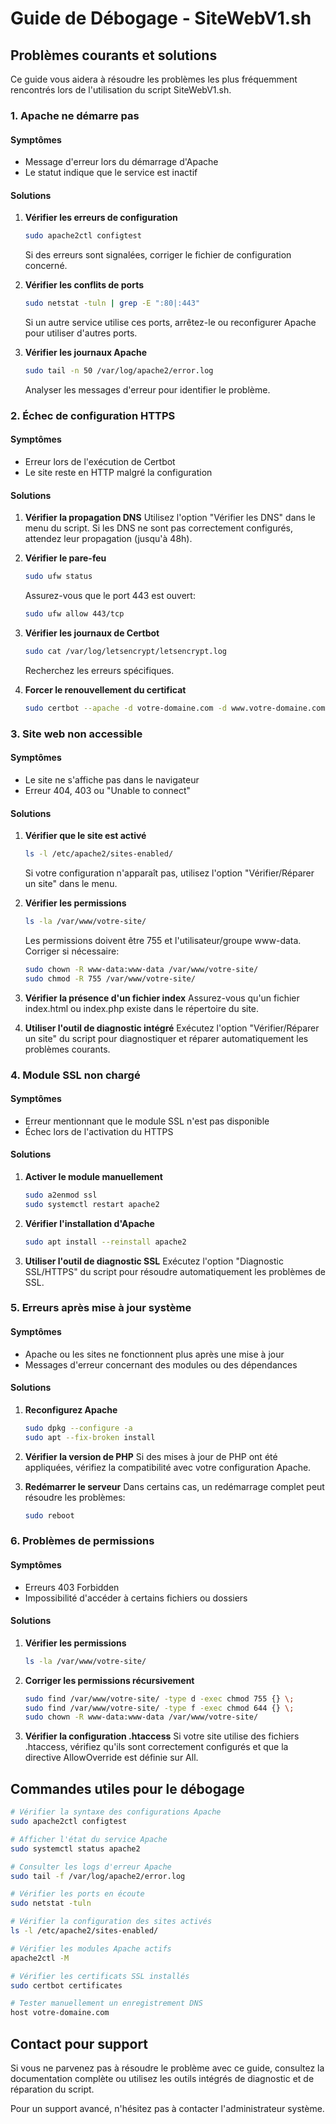 # Guide de Débogage - SiteWebV1.sh

## Problèmes courants et solutions

Ce guide vous aidera à résoudre les problèmes les plus fréquemment rencontrés lors de l'utilisation du script SiteWebV1.sh.

### 1. Apache ne démarre pas

#### Symptômes
- Message d'erreur lors du démarrage d'Apache
- Le statut indique que le service est inactif

#### Solutions
1. **Vérifier les erreurs de configuration**
   ```bash
   sudo apache2ctl configtest
   ```
   Si des erreurs sont signalées, corriger le fichier de configuration concerné.

2. **Vérifier les conflits de ports**
   ```bash
   sudo netstat -tuln | grep -E ":80|:443"
   ```
   Si un autre service utilise ces ports, arrêtez-le ou reconfigurer Apache pour utiliser d'autres ports.

3. **Vérifier les journaux Apache**
   ```bash
   sudo tail -n 50 /var/log/apache2/error.log
   ```
   Analyser les messages d'erreur pour identifier le problème.

### 2. Échec de configuration HTTPS

#### Symptômes
- Erreur lors de l'exécution de Certbot
- Le site reste en HTTP malgré la configuration

#### Solutions
1. **Vérifier la propagation DNS**
   Utilisez l'option "Vérifier les DNS" dans le menu du script.
   Si les DNS ne sont pas correctement configurés, attendez leur propagation (jusqu'à 48h).

2. **Vérifier le pare-feu**
   ```bash
   sudo ufw status
   ```
   Assurez-vous que le port 443 est ouvert:
   ```bash
   sudo ufw allow 443/tcp
   ```

3. **Vérifier les journaux de Certbot**
   ```bash
   sudo cat /var/log/letsencrypt/letsencrypt.log
   ```
   Recherchez les erreurs spécifiques.

4. **Forcer le renouvellement du certificat**
   ```bash
   sudo certbot --apache -d votre-domaine.com -d www.votre-domaine.com --force-renewal
   ```

### 3. Site web non accessible

#### Symptômes
- Le site ne s'affiche pas dans le navigateur
- Erreur 404, 403 ou "Unable to connect"

#### Solutions
1. **Vérifier que le site est activé**
   ```bash
   ls -l /etc/apache2/sites-enabled/
   ```
   Si votre configuration n'apparaît pas, utilisez l'option "Vérifier/Réparer un site" dans le menu.

2. **Vérifier les permissions**
   ```bash
   ls -la /var/www/votre-site/
   ```
   Les permissions doivent être 755 et l'utilisateur/groupe www-data.
   Corriger si nécessaire:
   ```bash
   sudo chown -R www-data:www-data /var/www/votre-site/
   sudo chmod -R 755 /var/www/votre-site/
   ```

3. **Vérifier la présence d'un fichier index**
   Assurez-vous qu'un fichier index.html ou index.php existe dans le répertoire du site.

4. **Utiliser l'outil de diagnostic intégré**
   Exécutez l'option "Vérifier/Réparer un site" du script pour diagnostiquer et réparer automatiquement les problèmes courants.

### 4. Module SSL non chargé

#### Symptômes
- Erreur mentionnant que le module SSL n'est pas disponible
- Échec lors de l'activation du HTTPS

#### Solutions
1. **Activer le module manuellement**
   ```bash
   sudo a2enmod ssl
   sudo systemctl restart apache2
   ```

2. **Vérifier l'installation d'Apache**
   ```bash
   sudo apt install --reinstall apache2
   ```

3. **Utiliser l'outil de diagnostic SSL**
   Exécutez l'option "Diagnostic SSL/HTTPS" du script pour résoudre automatiquement les problèmes de SSL.

### 5. Erreurs après mise à jour système

#### Symptômes
- Apache ou les sites ne fonctionnent plus après une mise à jour
- Messages d'erreur concernant des modules ou des dépendances

#### Solutions
1. **Reconfigurez Apache**
   ```bash
   sudo dpkg --configure -a
   sudo apt --fix-broken install
   ```

2. **Vérifier la version de PHP**
   Si des mises à jour de PHP ont été appliquées, vérifiez la compatibilité avec votre configuration Apache.

3. **Redémarrer le serveur**
   Dans certains cas, un redémarrage complet peut résoudre les problèmes:
   ```bash
   sudo reboot
   ```

### 6. Problèmes de permissions 

#### Symptômes
- Erreurs 403 Forbidden
- Impossibilité d'accéder à certains fichiers ou dossiers

#### Solutions
1. **Vérifier les permissions**
   ```bash
   ls -la /var/www/votre-site/
   ```

2. **Corriger les permissions récursivement**
   ```bash
   sudo find /var/www/votre-site/ -type d -exec chmod 755 {} \;
   sudo find /var/www/votre-site/ -type f -exec chmod 644 {} \;
   sudo chown -R www-data:www-data /var/www/votre-site/
   ```

3. **Vérifier la configuration .htaccess**
   Si votre site utilise des fichiers .htaccess, vérifiez qu'ils sont correctement configurés et que la directive AllowOverride est définie sur All.

## Commandes utiles pour le débogage

```bash
# Vérifier la syntaxe des configurations Apache
sudo apache2ctl configtest

# Afficher l'état du service Apache
sudo systemctl status apache2

# Consulter les logs d'erreur Apache
sudo tail -f /var/log/apache2/error.log

# Vérifier les ports en écoute
sudo netstat -tuln

# Vérifier la configuration des sites activés
ls -l /etc/apache2/sites-enabled/

# Vérifier les modules Apache actifs
apache2ctl -M

# Vérifier les certificats SSL installés
sudo certbot certificates

# Tester manuellement un enregistrement DNS
host votre-domaine.com
```

## Contact pour support

Si vous ne parvenez pas à résoudre le problème avec ce guide, consultez la documentation complète ou utilisez les outils intégrés de diagnostic et de réparation du script.

Pour un support avancé, n'hésitez pas à contacter l'administrateur système.
